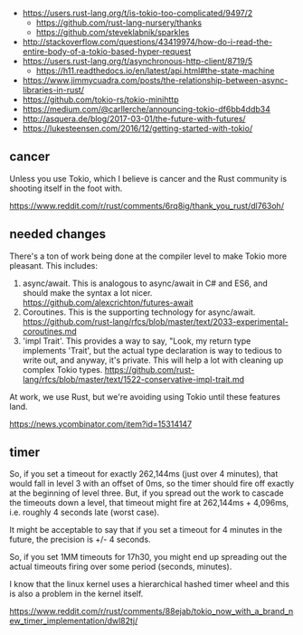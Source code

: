 - https://users.rust-lang.org/t/is-tokio-too-complicated/9497/2
  - https://github.com/rust-lang-nursery/thanks
  - https://github.com/steveklabnik/sparkles
- http://stackoverflow.com/questions/43419974/how-do-i-read-the-entire-body-of-a-tokio-based-hyper-request
- https://users.rust-lang.org/t/asynchronous-http-client/8719/5
  - https://h11.readthedocs.io/en/latest/api.html#the-state-machine
- https://www.jimmycuadra.com/posts/the-relationship-between-async-libraries-in-rust/
- https://github.com/tokio-rs/tokio-minihttp
- https://medium.com/@carllerche/announcing-tokio-df6bb4ddb34
- http://asquera.de/blog/2017-03-01/the-future-with-futures/
- https://lukesteensen.com/2016/12/getting-started-with-tokio/ 

## cancer

Unless you use Tokio, which I believe is cancer and the Rust community is shooting itself in the foot with.

https://www.reddit.com/r/rust/comments/6rq8ig/thank_you_rust/dl763oh/

## needed changes

There's a ton of work being done at the compiler level to make Tokio more pleasant. This includes:
1. async/await. This is analogous to async/await in C# and ES6, and should make the syntax a lot nicer. https://github.com/alexcrichton/futures-await
2. Coroutines. This is the supporting technology for async/await. https://github.com/rust-lang/rfcs/blob/master/text/2033-experimental-coroutines.md
3. 'impl Trait'. This provides a way to say, "Look, my return type implements 'Trait', but the actual type declaration is way to tedious to write out, and anyway, it's private. This will help a lot with cleaning up complex Tokio types. https://github.com/rust-lang/rfcs/blob/master/text/1522-conservative-impl-trait.md

At work, we use Rust, but we're avoiding using Tokio until these features land.

https://news.ycombinator.com/item?id=15314147

## timer

So, if you set a timeout for exactly 262,144ms (just over 4 minutes), that would fall in level 3 with an offset of 0ms, so the timer should fire off exactly at the beginning of level three. But, if you spread out the work to cascade the timeouts down a level, that timeout might fire at 262,144ms + 4,096ms, i.e. roughly 4 seconds late (worst case).

It might be acceptable to say that if you set a timeout for 4 minutes in the future, the precision is +/- 4 seconds.

So, if you set 1MM timeouts for 17h30, you might end up spreading out the actual timeouts firing over some period (seconds, minutes).

I know that the linux kernel uses a hierarchical hashed timer wheel and this is also a problem in the kernel itself.

https://www.reddit.com/r/rust/comments/88ejab/tokio_now_with_a_brand_new_timer_implementation/dwl82tj/